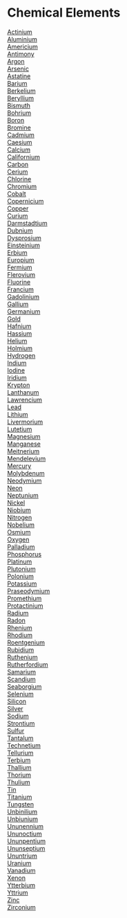 # Chemical Elements
[Actinium](https://en.wikipedia.org/wiki/Actinium)<br>
[Aluminium](https://en.wikipedia.org/wiki/Aluminium)<br>
[Americium](https://en.wikipedia.org/wiki/Americium)<br>
[Antimony](https://en.wikipedia.org/wiki/Antimony)<br>
[Argon](https://en.wikipedia.org/wiki/Argon)<br>
[Arsenic](https://en.wikipedia.org/wiki/Arsenic)<br>
[Astatine](https://en.wikipedia.org/wiki/Astatine)<br>
[Barium](https://en.wikipedia.org/wiki/Barium)<br>
[Berkelium](https://en.wikipedia.org/wiki/Berkelium)<br>
[Beryllium](https://en.wikipedia.org/wiki/Beryllium)<br>
[Bismuth](https://en.wikipedia.org/wiki/Bismuth)<br>
[Bohrium](https://en.wikipedia.org/wiki/Bohrium)<br>
[Boron](https://en.wikipedia.org/wiki/Boron)<br>
[Bromine](https://en.wikipedia.org/wiki/Bromine)<br>
[Cadmium](https://en.wikipedia.org/wiki/Cadmium)<br>
[Caesium](https://en.wikipedia.org/wiki/Caesium)<br>
[Calcium](https://en.wikipedia.org/wiki/Calcium)<br>
[Californium](https://en.wikipedia.org/wiki/Californium)<br>
[Carbon](https://en.wikipedia.org/wiki/Carbon)<br>
[Cerium](https://en.wikipedia.org/wiki/Cerium)<br>
[Chlorine](https://en.wikipedia.org/wiki/Chlorine)<br>
[Chromium](https://en.wikipedia.org/wiki/Chromium)<br>
[Cobalt](https://en.wikipedia.org/wiki/Cobalt)<br>
[Copernicium](https://en.wikipedia.org/wiki/Copernicium)<br>
[Copper](https://en.wikipedia.org/wiki/Copper)<br>
[Curium](https://en.wikipedia.org/wiki/Curium)<br>
[Darmstadtium](https://en.wikipedia.org/wiki/Darmstadtium)<br>
[Dubnium](https://en.wikipedia.org/wiki/Dubnium)<br>
[Dysprosium](https://en.wikipedia.org/wiki/Dysprosium)<br>
[Einsteinium](https://en.wikipedia.org/wiki/Einsteinium)<br>
[Erbium](https://en.wikipedia.org/wiki/Erbium)<br>
[Europium](https://en.wikipedia.org/wiki/Europium)<br>
[Fermium](https://en.wikipedia.org/wiki/Fermium)<br>
[Flerovium](https://en.wikipedia.org/wiki/Flerovium)<br>
[Fluorine](https://en.wikipedia.org/wiki/Fluorine)<br>
[Francium](https://en.wikipedia.org/wiki/Francium)<br>
[Gadolinium](https://en.wikipedia.org/wiki/Gadolinium)<br>
[Gallium](https://en.wikipedia.org/wiki/Gallium)<br>
[Germanium](https://en.wikipedia.org/wiki/Germanium)<br>
[Gold](https://en.wikipedia.org/wiki/Gold)<br>
[Hafnium](https://en.wikipedia.org/wiki/Hafnium)<br>
[Hassium](https://en.wikipedia.org/wiki/Hassium)<br>
[Helium](https://en.wikipedia.org/wiki/Helium)<br>
[Holmium](https://en.wikipedia.org/wiki/Holmium)<br>
[Hydrogen](https://en.wikipedia.org/wiki/Hydrogen)<br>
[Indium](https://en.wikipedia.org/wiki/Indium)<br>
[Iodine](https://en.wikipedia.org/wiki/Iodine)<br>
[Iridium](https://en.wikipedia.org/wiki/Iridium)<br>
[Krypton](https://en.wikipedia.org/wiki/Krypton)<br>
[Lanthanum](https://en.wikipedia.org/wiki/Lanthanum)<br>
[Lawrencium](https://en.wikipedia.org/wiki/Lawrencium)<br>
[Lead](https://en.wikipedia.org/wiki/Lead)<br>
[Lithium](https://en.wikipedia.org/wiki/Lithium)<br>
[Livermorium](https://en.wikipedia.org/wiki/Livermorium)<br>
[Lutetium](https://en.wikipedia.org/wiki/Lutetium)<br>
[Magnesium](https://en.wikipedia.org/wiki/Magnesium)<br>
[Manganese](https://en.wikipedia.org/wiki/Manganese)<br>
[Meitnerium](https://en.wikipedia.org/wiki/Meitnerium)<br>
[Mendelevium](https://en.wikipedia.org/wiki/Mendelevium)<br>
[Mercury](https://en.wikipedia.org/wiki/Mercury_(element))<br>
[Molybdenum](https://en.wikipedia.org/wiki/Molybdenum)<br>
[Neodymium](https://en.wikipedia.org/wiki/Neodymium)<br>
[Neon](https://en.wikipedia.org/wiki/Neon)<br>
[Neptunium](https://en.wikipedia.org/wiki/Neptunium)<br>
[Nickel](https://en.wikipedia.org/wiki/Nickel)<br>
[Niobium](https://en.wikipedia.org/wiki/Niobium)<br>
[Nitrogen](https://en.wikipedia.org/wiki/Nitrogen)<br>
[Nobelium](https://en.wikipedia.org/wiki/Nobelium)<br>
[Osmium](https://en.wikipedia.org/wiki/Osmium)<br>
[Oxygen](https://en.wikipedia.org/wiki/Oxygen)<br>
[Palladium](https://en.wikipedia.org/wiki/Palladium)<br>
[Phosphorus](https://en.wikipedia.org/wiki/Phosphorus)<br>
[Platinum](https://en.wikipedia.org/wiki/Platinum)<br>
[Plutonium](https://en.wikipedia.org/wiki/Plutonium)<br>
[Polonium](https://en.wikipedia.org/wiki/Polonium)<br>
[Potassium](https://en.wikipedia.org/wiki/Potassium)<br>
[Praseodymium](https://en.wikipedia.org/wiki/Praseodymium)<br>
[Promethium](https://en.wikipedia.org/wiki/Promethium)<br>
[Protactinium](https://en.wikipedia.org/wiki/Protactinium)<br>
[Radium](https://en.wikipedia.org/wiki/Radium)<br>
[Radon](https://en.wikipedia.org/wiki/Radon)<br>
[Rhenium](https://en.wikipedia.org/wiki/Rhenium)<br>
[Rhodium](https://en.wikipedia.org/wiki/Rhodium)<br>
[Roentgenium](https://en.wikipedia.org/wiki/Roentgenium)<br>
[Rubidium](https://en.wikipedia.org/wiki/Rubidium)<br>
[Ruthenium](https://en.wikipedia.org/wiki/Ruthenium)<br>
[Rutherfordium](https://en.wikipedia.org/wiki/Rutherfordium)<br>
[Samarium](https://en.wikipedia.org/wiki/Samarium)<br>
[Scandium](https://en.wikipedia.org/wiki/Scandium)<br>
[Seaborgium](https://en.wikipedia.org/wiki/Seaborgium)<br>
[Selenium](https://en.wikipedia.org/wiki/Selenium)<br>
[Silicon](https://en.wikipedia.org/wiki/Silicon)<br>
[Silver](https://en.wikipedia.org/wiki/Silver)<br>
[Sodium](https://en.wikipedia.org/wiki/Sodium)<br>
[Strontium](https://en.wikipedia.org/wiki/Strontium)<br>
[Sulfur](https://en.wikipedia.org/wiki/Sulfur)<br>
[Tantalum](https://en.wikipedia.org/wiki/Tantalum)<br>
[Technetium](https://en.wikipedia.org/wiki/Technetium)<br>
[Tellurium](https://en.wikipedia.org/wiki/Tellurium)<br>
[Terbium](https://en.wikipedia.org/wiki/Terbium)<br>
[Thallium](https://en.wikipedia.org/wiki/Thallium)<br>
[Thorium](https://en.wikipedia.org/wiki/Thorium)<br>
[Thulium](https://en.wikipedia.org/wiki/Thulium)<br>
[Tin](https://en.wikipedia.org/wiki/Tin)<br>
[Titanium](https://en.wikipedia.org/wiki/Titanium)<br>
[Tungsten](https://en.wikipedia.org/wiki/Tungsten)<br>
[Unbinilium](https://en.wikipedia.org/wiki/Unbinilium)<br>
[Unbiunium](https://en.wikipedia.org/wiki/Unbiunium)<br>
[Ununennium](https://en.wikipedia.org/wiki/Ununennium)<br>
[Ununoctium](https://en.wikipedia.org/wiki/Ununoctium)<br>
[Ununpentium](https://en.wikipedia.org/wiki/Ununpentium)<br>
[Ununseptium](https://en.wikipedia.org/wiki/Ununseptium)<br>
[Ununtrium](https://en.wikipedia.org/wiki/Ununtrium)<br>
[Uranium](https://en.wikipedia.org/wiki/Uranium)<br>
[Vanadium](https://en.wikipedia.org/wiki/Vanadium)<br>
[Xenon](https://en.wikipedia.org/wiki/Xenon)<br>
[Ytterbium](https://en.wikipedia.org/wiki/Ytterbium)<br>
[Yttrium](https://en.wikipedia.org/wiki/Yttrium)<br>
[Zinc](https://en.wikipedia.org/wiki/Zinc)<br>
[Zirconium](https://en.wikipedia.org/wiki/Zirconium)<br>
